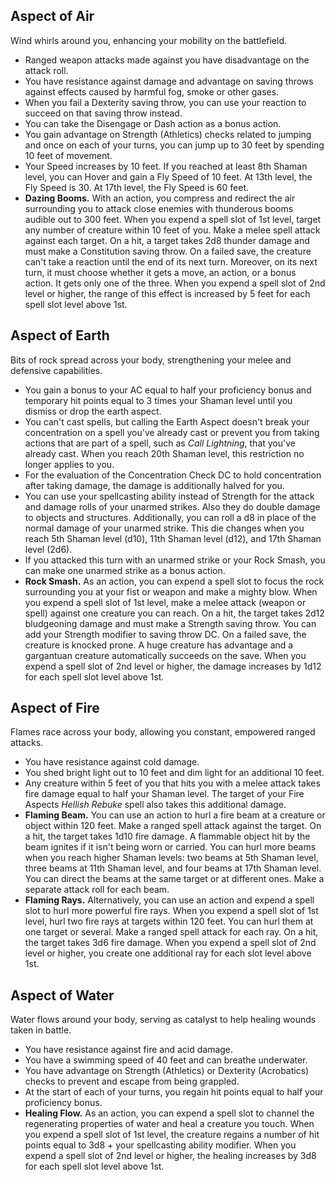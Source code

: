 
## Aspect of Air
Wind whirls around you, enhancing your mobility on the battlefield.
* Ranged weapon attacks made against you have disadvantage on the attack roll.
* You have resistance against damage and advantage on saving throws against effects caused by harmful fog, smoke or other gases.
* When you fail a Dexterity saving throw, you can use your reaction to succeed on that saving throw instead.
* You can take the Disengage or Dash action as a bonus action.
* You gain advantage on Strength (Athletics) checks related to jumping and once on each of your turns, you can jump up to 30 feet by spending 10 feet of movement.
* Your Speed increases by 10 feet. If you reached at least 8th Shaman level, you can Hover and gain a Fly Speed of 10 feet. At 13th level, the Fly Speed is 30. At 17th level, the Fly Speed is 60 feet.
* **Dazing Booms.** With an action, you compress and redirect the air surrounding you to attack close enemies with thunderous booms audible out to 300 feet. When you expend a spell slot of 1st level, target any number of creature within 10 feet of you. Make a melee spell attack against each target. On a hit, a target takes 2d8 thunder damage and must make a Constitution saving throw. On a failed save, the creature can't take a reaction until the end of its next turn. Moreover, on its next turn, it must choose whether it gets a move, an action, or a bonus action. It gets only one of the three. When you expend a spell slot of 2nd level or higher, the range of this effect is increased by 5 feet for each spell slot level above 1st.



## Aspect of Earth
Bits of rock spread across your body, strengthening your melee and defensive capabilities.
* You gain a bonus to your AC equal to half your proficiency bonus and temporary hit points equal to 3 times your Shaman level until you dismiss or drop the earth aspect.
* You can't cast spells, but calling the Earth Aspect doesn't break your concentration on a spell you've already cast or prevent you from taking actions that are part of a spell, such as *Call Lightning*, that you've already cast. When you reach 20th Shaman level, this restriction no longer applies to you.
* For the evaluation of the Concentration Check DC to hold concentration after taking damage, the damage is additionally halved for you.
* You can use your spellcasting ability instead of Strength for the attack and damage rolls of your unarmed strikes. Also they do double damage to objects and structures. Additionally, you can roll a d8 in place of the normal damage of your unarmed strike. This die changes when you reach 5th Shaman level (d10), 11th Shaman level (d12), and 17th Shaman level (2d6).
* If you attacked this turn with an unarmed strike or your Rock Smash, you can make one unarmed strike as a bonus action.
* **Rock Smash.** As an action, you can expend a spell slot to focus the rock surrounding you at your fist or weapon and make a mighty blow. When you expend a spell slot of 1st level, make a melee attack (weapon or spell) against one creature you can reach. On a hit, the target takes 2d12 bludgeoning damage and must make a Strength saving throw. You can add your Strength modifier to saving throw DC. On a failed save, the creature is knocked prone. A huge creature has advantage and a gargantuan creature automatically succeeds on the save. When you expend a spell slot of 2nd level or higher, the damage increases by 1d12 for each spell slot level above 1st.



## Aspect of Fire
Flames race across your body, allowing you constant, empowered ranged attacks.
* You have resistance against cold damage.
* You shed bright light out to 10 feet and dim light for an additional 10 feet. 
* Any creature within 5 feet of you that hits you with a melee attack takes fire damage equal to half your Shaman level. The target of your Fire Aspects *Hellish Rebuke* spell also takes this additional damage. 
* **Flaming Beam.** You can use an action to hurl a fire beam at a creature or object within 120 feet. Make a ranged spell attack against the target. On a hit, the target takes 1d10 fire damage. A flammable object hit by the beam ignites if it isn't being worn or carried. You can hurl more beams when you reach higher Shaman levels: two beams at 5th Shaman level, three beams at 11th Shaman level, and four beams at 17th Shaman level. You can direct the beams at the same target or at different ones. Make a separate attack roll for each beam.
* **Flaming Rays.** Alternatively, you can use an action and expend a spell slot to hurl more powerful fire rays. When you expend a spell slot of 1st level, hurl two fire rays at targets within 120 feet. You can hurl them at one target or several. Make a ranged spell attack for each ray. On a hit, the target takes 3d6 fire damage. When you expend a spell slot of 2nd level or higher, you create one additional ray for each slot level above 1st.



## Aspect of Water
Water flows around your body, serving as catalyst to help healing wounds taken in battle.
* You have resistance against fire and acid damage.
* You have a swimming speed of 40 feet and can breathe underwater.
* You have advantage on Strength (Athletics) or Dexterity (Acrobatics) checks to prevent and escape from being grappled.
* At the start of each of your turns, you regain hit points equal to half your proficiency bonus.
* **Healing Flow.** As an action, you can expend a spell slot to channel the regenerating properties of water and heal a creature you touch. When you expend a spell slot of 1st level, the creature regains a number of hit points equal to 3d8 + your spellcasting ability modifier. When you expend a spell slot of 2nd level or higher, the healing increases by 3d8 for each spell slot level above 1st.
